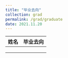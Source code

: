 ```yaml
---
title: "毕业去向"
collection: grad
permalink: /grad/graduate
date: 2021.11.20
---
```


| 姓名 | 毕业去向 |
| - | - |
|   |   |
|   |   |
|   |   |
